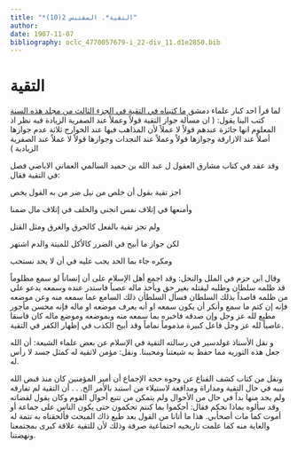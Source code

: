```yaml
---
title: "*التقية*. المقتبس 2(10)"
author: 
date: 1907-11-07
bibliography: oclc_4770057679-i_22-div_11.d1e2850.bib
---
```




#  التقية 


 لما قرأ  احد  كبار علماء دمشق [ ما كتبناه في التقية في الجزء الثالث من مجلد هذه السنة ](oclc_4770057679-i_15.TEIP5.xml#div_3.d1e696) كتب الينا يقول: ( ان مسألة جواز التقية قولاً وعملاً عند الصفرية الزيادة فيه نظر اذ المعلوم انها جائزة عندهم قولاً لا عملاً لأن المذاهب فيها عند الخوارج  ثلاثة  عدم جوازها أصلاً عند الازارقة وجوازها قولاً وعملاً عند النجدات وجوازها قولاً لا عملاً عند الصفرية الزيادية )

 وقد عقد في كتاب مشارق العقول ل  عبد الله بن حميد السالمي العماني الاباضي  فصل في التقية فقال: 

 اجز تقية بقول أن خلص   من نيل ضر من به القول يخص  

 وأمنعها في إتلاف نفس انجنى   والخلف في إتلاف مال ضمنا  

 ولم تجز تقية بالفعل   كالحرق والغرق ومثل القتل  

 لكن جواز ما أبيح في الضرر   كالأكل للميتة والدم اشتهر  

 ومكره جاء بما الحد يجب   عليه في أن لا يحد نستحب  

 وقال  ابن حزم  في الملل والنحل: وقد اجمع أهل الإسلام على أن إنساناً لو سمع مظلوماً قد ظلمه سلطان وطلبه ليقتله بغير حق ويأخذ ماله عصباً فاستدر عنده وسمعه يدعو على من ظلمه قاصداً بذلك السلطان فسأل السلطأن ذلك السامع عما سمعه منه وعن موضعه فإنه إن كتم ما سمع وأنكر أن يكون سمعه او أنه يعرف موضعه او ماله فإنه محسن مأجور مطيع لله عز وجل وإن صدقه فاخبره بما سمعه منه وبموضعه وموضع ماله كان فاسقا   عاصياً لله عز وجل فاعل كبيرة مذموماً نماماً وقد أبيح الكذب في إظهار الكفر في التقية. 

 و  نقل  الأستاذ  غولدسير  في رسالته  التقية في الإسلام  عن بعض علماء الشيعة: أن الله جعل هذه التوريه مما حفظ به شيعتنا ومحببنا. ونقل: مؤمن لاتقية له كمثل جسد لا رأس له. 

 ونقل من كتاب  كشف القناع  عن وجوه حجة الإجماع أن أمير المؤمنين كان منذ قبض الله نبيه في حال التقية ومداراة ومدافعة لاستيلاء من استبد بالأمر الخ. . . أن التقية لم تفارقه ولم يجد منها بداً في حال من الأحوال ولم يتمكن من تتبع أحوال القوم وكان يقول لقضاته وقد سألوه بماذا نحكم فقال: أحكموا بما كنتم تحكمون حتى يكون الناس على جماعة أو أموت كما مات أصحأبي.   هذا ما أتانا من القول بعد طبع ذاك المبحث فألحقناه به تتمة له والغاية منه كما علمت تاريخيه اجتماعية صرفة وذلك لأن للتقية علاقة كبرى بمجتمعنا ونهضتنا. 

